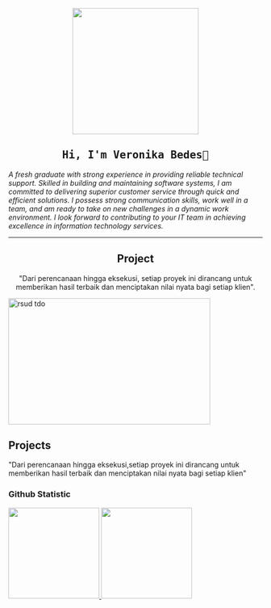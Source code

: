<p align="center">
<img src="https://github.com/user-attachments/assets/d71ea9bf-dd90-43c2-9400-802f1f7b720e" width="250">
</p>

<h2 align='center'>
  <samp>
    <strong>Hi, I'm Veronika Bedes👋 </strong>
  </samp>
</h2>


<p>
  <i>

A fresh graduate with strong experience in providing reliable technical support. Skilled in building and maintaining software systems, I am committed to delivering superior customer service through quick and efficient solutions. I possess strong communication skills, work well in a team, and am ready to take on new challenges in a dynamic work environment. I look forward to contributing to your IT team in achieving excellence in information technology services.

  </i>
</p>

---


<h2 align="center">Project</h2>
<p align="center">
  "Dari perencanaan hingga eksekusi, setiap proyek ini dirancang untuk memberikan hasil terbaik 
  dan menciptakan nilai nyata bagi setiap klien".
</p>

<img width="400" height="250" alt="rsud tdo" src="https://github.com/user-attachments/assets/82d81959-fc4d-4d4d-812c-7ea6a86a4b3e" />



## Projects
"Dari perencanaan hingga eksekusi,setiap proyek ini dirancang untuk memberikan hasil terbaik dan menciptakan nilai nyata bagi setiap klien"

### Github Statistic
<p align="left">
<a href="https://github.com/penuliscode">
  <img height="180em" src="https://github-readme-stats-eight-theta.vercel.app/api?username=penuliscode&show_icons=true&theme=algolia&include_all_commits=true&count_private=true"/>
  <img height="180em" src="https://github-readme-stats-eight-theta.vercel.app/api/top-langs/?username=penuliscode&layout=compact&layout=compact&theme=algolia"/>
</a>
</p>
